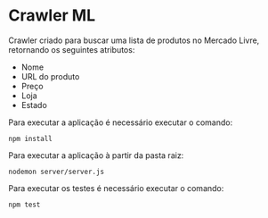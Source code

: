 # Crawler ML

Crawler criado para buscar uma lista de produtos no Mercado Livre, retornando os seguintes atributos:
- Nome
- URL do produto
- Preço
- Loja
- Estado

Para executar a aplicação é necessário executar o comando:

```npm install```

Para executar a aplicação à partir da pasta raiz:

```nodemon server/server.js```

Para executar os testes é necessário executar o comando:

```npm test```
